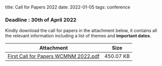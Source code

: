 title: Call for Papers 2022
date: 2022-01-05
tags: conference
 
### Deadline : 30th of April 2022

Kindly download the call for papers in the attachment below, it contains all the relevant information including a list of themes and **important dates**.

| Attachment | Size |
|---|---|
|<a href="/files/First Call for Papers 2022.pdf">First Call for Papers WCMNM 2022.pdf</a> | 450.07 KB |
